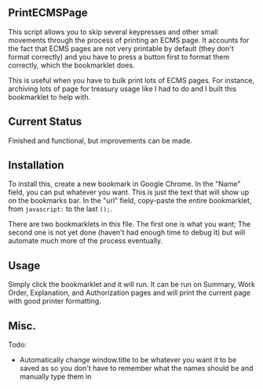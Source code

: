 ## PrintECMSPage
This script allows you to skip several keypresses and other small movements through the process of printing an ECMS page. It accounts for the fact that ECMS pages are not very printable by default (they don't format correctly) and you have to press a button first to format them correctly, which the bookmarklet does. 

This is useful when you have to bulk print lots of ECMS pages. For instance, archiving lots of page for treasury usage like I had to do and I built this bookmarklet to help with. 

## Current Status 

Finished and functional, but improvements can be made.

## Installation

To install this, create a new bookmark in Google Chrome. In the "Name" field, you can put whatever you want. This is just the text that will show up on the bookmarks bar. In the "url" field, copy-paste the entire bookmarklet, from ``` javascript: ``` to the last ``` (); ```. 

There are two bookmarklets in this file. The first one is what you want; The second one is not yet done (haven't had enough time to debug it) but will automate much more of the process eventually. 

## Usage

Simply click the bookmarklet and it will run. It can be run on Summary, Work Order, Explanation, and Authorization pages and will print the current page with good printer formatting. 

## Misc. 

Todo: 

- Automatically change window.title to be whatever you want it to be saved as so you don't have to remember what the names should be and manually type them in 